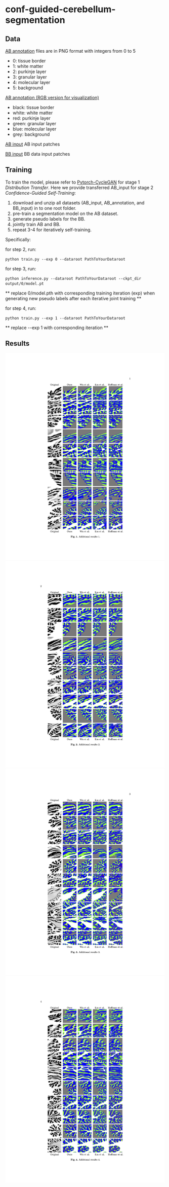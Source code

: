 # conf-guided-cerebellum-segmentation


## Data

[AB annotation](https://drive.google.com/file/d/1erZ_DVrG7JSRFbWvJrfoXnmN9DNvOVBz/view?usp=sharing)
files are in PNG format with integers from 0 to 5
- 0: tissue border
- 1: white matter
- 2: purkinje layer
- 3: granular layer
- 4: molecular layer
- 5: background

[AB annotation (RGB version for visualization)](https://drive.google.com/file/d/1G5L2QPWM9OtPt0EfNSnnv7YueRuvW4w-/view?usp=sharing)
- black: tissue border
- white: white matter
- red: purkinje layer
- green: granular layer
- blue: molecular layer
- grey: background

[AB input](https://drive.google.com/file/d/1-2wmDGPscTrnzg3Yj2lfwIXdAVWkV7B0/view?usp=sharing)
AB input patches

[BB input](https://drive.google.com/file/d/1-1gXOGcCS6uYgV9_O_hFPBj_5sqKMLWn/view?usp=sharing)
BB data input patches


## Training

To train the model, please refer to [Pytorch-CycleGAN](https://github.com/aitorzip/PyTorch-CycleGAN) for stage 1 _Distribution Transfer_. Here we provide transferred AB_input for stage 2 _Confidence-Guided Self-Training_:  

<ol>
    <li> download and unzip all datasets (AB_input, AB_annotation, and BB_input) in to one root folder.
    <li> pre-train a segmentation model on the AB dataset.
    <li> generate pseudo labels for the BB.
    <li> jointly train AB and BB.
    <li> repeat 3-4 for iteratively self-training.
</ol>

Specifically:

for step 2, run:
```
python train.py --exp 0 --dataroot PathToYourDataroot
```

for step 3, run:
```angular2html
python inference.py --dataroot PathToYourDataroot --ckpt_dir output/0/model.pt
```

** replace 0/model.pth with corresponding training iteration (exp) when generating new pseudo labels after each iterative joint training **

for step 4, run:
```angular2html
python train.py --exp 1 --dataroot PathToYourDataroot
```

** replace --exp 1 with corresponding iteration **

## Results

![result1](./Images/res1.png)
![result2](./Images/res2.png)
![result3](./Images/res3.png)
![result4](./Images/res4.png)